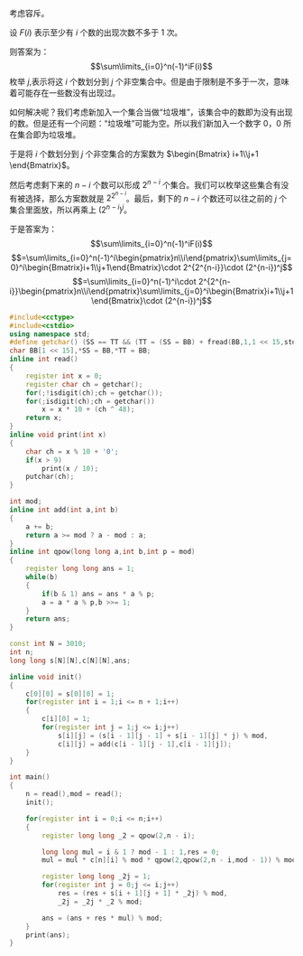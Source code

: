 考虑容斥。

设 $F(i)$ 表示至少有 $i$ 个数的出现次数不多于 $1$ 次。

则答案为：
$$\sum\limits_{i=0}^n(-1)^iF(i)$$
枚举 $j$,表示将这 $i$ 个数划分到 $j$ 个非空集合中。但是由于限制是不多于一次，意味着可能存在一些数没有出现过。

如何解决呢？我们考虑新加入一个集合当做“垃圾堆”，该集合中的数即为没有出现的数。但是还有一个问题：“垃圾堆”可能为空。所以我们新加入一个数字 $0$，$0$ 所在集合即为垃圾堆。

于是将 $i$ 个数划分到 $j$ 个非空集合的方案数为 $\begin{Bmatrix}
i+1\\j+1
\end{Bmatrix}$。

然后考虑剩下来的 $n-i$ 个数可以形成 $2^{n-i}$ 个集合。我们可以枚举这些集合有没有被选择，那么方案数就是 $2^{2^{n-i}}$。最后，剩下的 $n-i$ 个数还可以往之前的 $j$ 个集合里面放，所以再乘上 $(2^{n-i})^j$。

于是答案为：
$$\sum\limits_{i=0}^n(-1)^iF(i)$$
$$=\sum\limits_{i=0}^n(-1)^i\begin{pmatrix}n\\i\end{pmatrix}\sum\limits_{j=0}^i\begin{Bmatrix}i+1\\j+1\end{Bmatrix}\cdot 2^{2^{n-i}}\cdot (2^{n-i})^j$$
$$=\sum\limits_{i=0}^n(-1)^i\cdot 2^{2^{n-i}}\begin{pmatrix}n\\i\end{pmatrix}\sum\limits_{j=0}^i\begin{Bmatrix}i+1\\j+1\end{Bmatrix}\cdot (2^{n-i})^j$$

```cpp
#include<cctype>
#include<cstdio>
using namespace std;
#define getchar() (SS == TT && (TT = (SS = BB) + fread(BB,1,1 << 15,stdin),TT == SS) ? EOF : *SS++)
char BB[1 << 15],*SS = BB,*TT = BB;
inline int read()
{
	register int x = 0;
	register char ch = getchar();
	for(;!isdigit(ch);ch = getchar());
	for(;isdigit(ch);ch = getchar())
		x = x * 10 + (ch ^ 48);
	return x;
}
inline void print(int x)
{
	char ch = x % 10 + '0';
	if(x > 9)
		print(x / 10);
	putchar(ch);
}

int mod;
inline int add(int a,int b)
{
	a += b;
	return a >= mod ? a - mod : a;
}
inline int qpow(long long a,int b,int p = mod)
{
	register long long ans = 1;
	while(b)
	{
		if(b & 1) ans = ans * a % p;
		a = a * a % p,b >>= 1;
	}
	return ans;
}

const int N = 3010;
int n;
long long s[N][N],c[N][N],ans;

inline void init()
{
	c[0][0] = s[0][0] = 1;
	for(register int i = 1;i <= n + 1;i++)
	{
		c[i][0] = 1;
		for(register int j = 1;j <= i;j++)
			s[i][j] = (s[i - 1][j - 1] + s[i - 1][j] * j) % mod,
			c[i][j] = add(c[i - 1][j - 1],c[i - 1][j]);
	}
}

int main()
{
	n = read(),mod = read();
	init();

	for(register int i = 0;i <= n;i++)
	{
		register long long _2 = qpow(2,n - i);

		long long mul = i & 1 ? mod - 1 : 1,res = 0;
		mul = mul * c[n][i] % mod * qpow(2,qpow(2,n - i,mod - 1)) % mod;

		register long long _2j = 1;
		for(register int j = 0;j <= i;j++)
			res = (res + s[i + 1][j + 1] * _2j) % mod,
			_2j = _2j * _2 % mod;

		ans = (ans + res * mul) % mod;
	}
	print(ans);
}
```